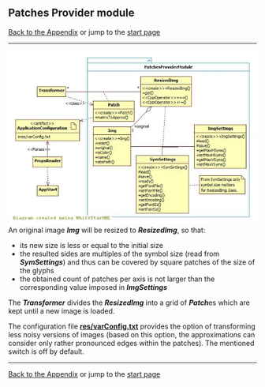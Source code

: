 ## Patches Provider module

[Back to the Appendix](../appendix.md) or jump to the [start page](../../../../ReadMe.md)

-------

![](SupplyOfPatches_classes.jpg)<br>
An original image ***Img*** will be resized to ***ResizedImg***, so that:

- its new size is less or equal to the initial size
- the resulted sides are multiples of the symbol size (read from ***SymSettings***) and thus can be covered by square patches of the size of the glyphs
- the obtained count of patches per axis is not larger than the corresponding value imposed in ***ImgSettings***

The ***Transformer*** divides the ***ResizedImg*** into a grid of ***Patch***es which are kept until a new image is loaded.

The configuration file [**res/varConfig.txt**][varConfig] provides the option of transforming less noisy versions of images (based on this option, the approximations can consider only rather pronounced edges within the patches). The mentioned switch is off by default.

-------
[Back to the Appendix](../appendix.md) or jump to the [start page](../../../../ReadMe.md)

[varConfig]:../../../../res/varConfig.txt
